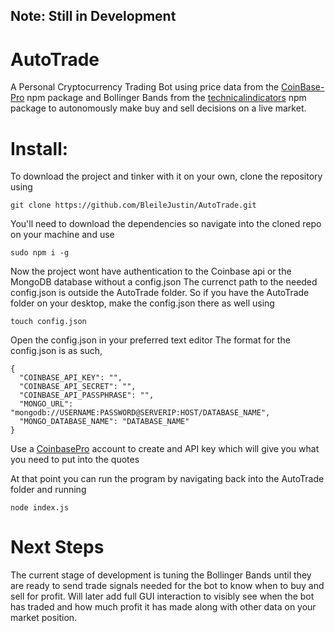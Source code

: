 ## Note: Still in Development

# AutoTrade

A Personal Cryptocurrency Trading Bot using price data from the [CoinBase-Pro](https://www.npmjs.com/package/coinbase-pro) npm package and Bollinger Bands from the [technicalindicators](https://www.npmjs.com/package/technicalindicators) npm package to autonomously make buy and sell decisions on a live market.

# Install:

To download the project and tinker with it on your own, clone the repository using

`git clone https://github.com/BleileJustin/AutoTrade.git`

You'll need to download the dependencies so navigate into the cloned repo on your machine and use

`sudo npm i -g`

Now the project wont have authentication to the Coinbase api or the MongoDB database without a config.json
The currenct path to the needed config.json is outside the AutoTrade folder. So if you have the AutoTrade folder on your desktop, make the config.json there as well using

`touch config.json`

Open the config.json in your preferred text editor
The format for the config.json is as such,

```
{
  "COINBASE_API_KEY": "",
  "COINBASE_API_SECRET": "",
  "COINBASE_API_PASSPHRASE": "",
  "MONGO_URL": "mongodb://USERNAME:PASSWORD@SERVERIP:HOST/DATABASE_NAME",
  "MONGO_DATABASE_NAME": "DATABASE_NAME"
}
```

Use a [CoinbasePro](https://pro.coinbase.com/) account to create and API key which will give you what you need to put into the quotes

At that point you can run the program by navigating back into the AutoTrade folder and running

`node index.js`

# Next Steps

The current stage of development is tuning the Bollinger Bands until they are ready to send trade signals needed for the bot to know when to buy and sell for profit.
Will later add full GUI interaction to visibly see when the bot has traded and how much profit it has made along with other data on your market position.
